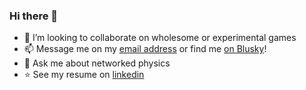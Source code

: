 <!-- <a href="https://app.daily.dev/realkotob"><img src="https://api.daily.dev/devcards/e1f393ce0c63452286b4060e1099e437.png?r=i6z" align="right" width="400" alt="Kotob's Dev Card"/></a> -->
### Hi there 👋

- 👯 I’m looking to collaborate on wholesome or experimental games
- 📫 Message me on my [email address](mailto:realkotob@gmail.com) or find me [on Blusky](https://bsky.app/profile/realkotob.bsky.social)!
- 💬 Ask me about networked physics
- ⭐ See my resume on [linkedin](https://www.linkedin.com/in/kotob/)
<!--
**asheraryam/asheraryam** is a ✨ _special_ ✨ repository because its `README.md` (this file) appears on your GitHub profile.

Here are some ideas to get you started:

- 🔭 I’m currently working on ...
- 🌱 I’m currently learning ...
- 👯 I’m looking to collaborate on ...
- 🤔 I’m looking for help with ...
- 💬 Ask me about ...
- 📫 How to reach me: ...
- 😄 Pronouns: ...
- ⚡ Fun fact: ...
-->
<!--![realkotob's GitHub stats](https://github-readme-stats.vercel.app/api?username=realkotob&count_private=true)-->
<!-- [![Top Langs](https://github-readme-stats.vercel.app/api/top-langs/?username=realkotob)](https://github.com/anuraghazra/github-readme-stats) -->
